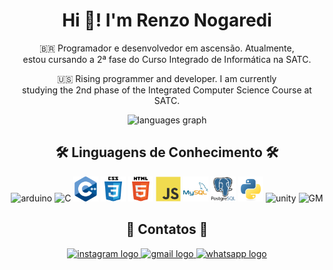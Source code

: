 <h1 align="center">Hi 👋! I'm Renzo Nogaredi</h1>
<p align="center">
  🇧🇷 Programador e desenvolvedor em ascensão. Atualmente, <br>estou cursando a 2ª fase do Curso Integrado de Informática na SATC.
</p>
<p align="center">
  🇺🇸 Rising programmer and developer. I am currently <br>studying the 2nd phase of the Integrated Computer Science Course at SATC.
</p>

<p align="center">
<img src="https://github-readme-stats.vercel.app/api/top-langs?username=renzonogar&locale=en&hide_title=false&layout=compact&card_width=320&langs_count=5&theme=dracula&hide_border=false" height="150" alt="languages graph"  />
  
</p>


<h2 align="center">🛠️ Linguagens de Conhecimento 🛠️</h2>
<p align="center">
<img src="https://cdn.worldvectorlogo.com/logos/arduino-1.svg" alt="arduino" width="40" height="40"/>
<img src="https://img.icons8.com/?size=100&id=40670&format=png&color=000000" alt="C" width="40" height="40"/>
<img src="https://raw.githubusercontent.com/devicons/devicon/master/icons/cplusplus/cplusplus-original.svg" alt="cplusplus" width="40" height="40"/>
<img src="https://raw.githubusercontent.com/devicons/devicon/master/icons/css3/css3-original-wordmark.svg" alt="css3" width="40" height="40"/>
<img src="https://raw.githubusercontent.com/devicons/devicon/master/icons/html5/html5-original-wordmark.svg" alt="html5" width="40" height="40"/> 
<img src="https://raw.githubusercontent.com/devicons/devicon/master/icons/javascript/javascript-original.svg" alt="javascript" width="40" height="40"/>
<img src="https://raw.githubusercontent.com/devicons/devicon/master/icons/mysql/mysql-original-wordmark.svg" alt="mysql" width="40" height="40"/>
<img src="https://raw.githubusercontent.com/devicons/devicon/master/icons/postgresql/postgresql-original-wordmark.svg" alt="postgresql" width="40" height="40"/>
<img src="https://raw.githubusercontent.com/devicons/devicon/master/icons/python/python-original.svg" alt="python" width="40" height="40"/>
<img src="https://www.vectorlogo.zone/logos/unity3d/unity3d-icon.svg" alt="unity" width="40" height="40"/>
<img src="https://encrypted-tbn0.gstatic.com/images?q=tbn:ANd9GcReflYD3bP9E2XvdDCU-8Z42M30Q43YWQjYxg&s" alt="GM" width="40" height="40"/>
</div>

</p>
<div align="center">
<h2 align="center">📧 Contatos 📧</h2>


 <a href="https://www.instagram.com/renzo.nogaredi/" target="_blank">
  <img src="https://raw.githubusercontent.com/maurodesouza/profile-readme-generator/master/src/assets/icons/social/instagram/default.svg" width="52" height="40" alt="instagram logo"  />
 </a>

 <a href="mailto:renzonogar@gmail.com">
  <img src="https://raw.githubusercontent.com/maurodesouza/profile-readme-generator/master/src/assets/icons/social/gmail/default.svg" width="52" height="40" alt="gmail logo"  />
 </a>

 <a href="https://wa.me/5548996234245">
  <img src="https://raw.githubusercontent.com/maurodesouza/profile-readme-generator/master/src/assets/icons/social/whatsapp/default.svg" width="52" height="40" alt="whatsapp logo"  />
 </a>
</div>
